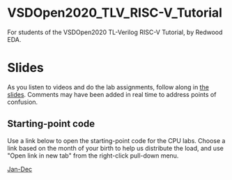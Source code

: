 # VSDOpen2020_TLV_RISC-V_Tutorial

For students of the VSDOpen2020 TL-Verilog RISC-V Tutorial, by Redwood EDA.

# Slides

As you listen to videos and do the lab assignments, follow along in [the slides](https://drive.google.com/file/d/1ZcjLzg-53It4CO3jDLofiUPZJ485JZ_g/view?usp=sharing). Comments may have been added in real time to address points of confusion.

## Starting-point code

Use a link below to open the starting-point code for the CPU labs. Choose a link based on the month of your birth to help us distribute the load, and use "Open link in new tab" from the right-click pull-down menu.

<a href="https://myth2.makerchip.com/sandbox?code_url=https:%2F%2Fraw.githubusercontent.com%2Fstevehoover%2FVSDOpen2020_TLV_RISC-V_Tutorial%2Fmaster%2Fstarting_point.tlv" target="_blank" atom_fix="_">Jan-Dec</a>
